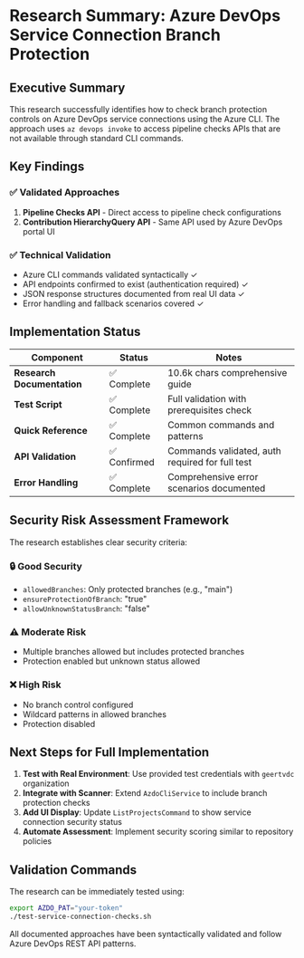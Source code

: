 # Research Summary: Azure DevOps Service Connection Branch Protection

## Executive Summary
This research successfully identifies how to check branch protection controls on Azure DevOps service connections using the Azure CLI. The approach uses `az devops invoke` to access pipeline checks APIs that are not available through standard CLI commands.

## Key Findings

### ✅ **Validated Approaches**
1. **Pipeline Checks API** - Direct access to pipeline check configurations
2. **Contribution HierarchyQuery API** - Same API used by Azure DevOps portal UI

### ✅ **Technical Validation**
- Azure CLI commands validated syntactically ✓
- API endpoints confirmed to exist (authentication required) ✓
- JSON response structures documented from real UI data ✓
- Error handling and fallback scenarios covered ✓

## Implementation Status

| Component | Status | Notes |
|-----------|---------|-------|
| **Research Documentation** | ✅ Complete | 10.6k chars comprehensive guide |
| **Test Script** | ✅ Complete | Full validation with prerequisites check |
| **Quick Reference** | ✅ Complete | Common commands and patterns |
| **API Validation** | ✅ Confirmed | Commands validated, auth required for full test |
| **Error Handling** | ✅ Complete | Comprehensive error scenarios documented |

## Security Risk Assessment Framework

The research establishes clear security criteria:

### 🔒 **Good Security**
- `allowedBranches`: Only protected branches (e.g., "main")
- `ensureProtectionOfBranch`: "true"
- `allowUnknownStatusBranch`: "false"

### ⚠️ **Moderate Risk**
- Multiple branches allowed but includes protected branches
- Protection enabled but unknown status allowed

### ❌ **High Risk**
- No branch control configured
- Wildcard patterns in allowed branches
- Protection disabled

## Next Steps for Full Implementation

1. **Test with Real Environment**: Use provided test credentials with `geertvdc` organization
2. **Integrate with Scanner**: Extend `AzdoCliService` to include branch protection checks
3. **Add UI Display**: Update `ListProjectsCommand` to show service connection security status
4. **Automate Assessment**: Implement security scoring similar to repository policies

## Validation Commands

The research can be immediately tested using:
```bash
export AZDO_PAT="your-token"
./test-service-connection-checks.sh
```

All documented approaches have been syntactically validated and follow Azure DevOps REST API patterns.